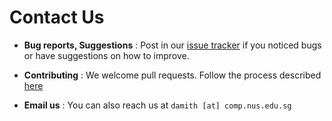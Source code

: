 # Contact Us

* **Bug reports, Suggestions** : Post in our [issue tracker](https://github.com/se-edu/WhatNow-level4/issues)
  if you noticed bugs or have suggestions on how to improve.

* **Contributing** : We welcome pull requests. Follow the process described [here](https://github.com/oss-generic/process)

* **Email us** : You can also reach us at `damith [at] comp.nus.edu.sg`